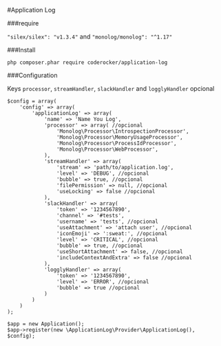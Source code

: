 #Application Log

###require

`"silex/silex": "v1.3.4"` and `"monolog/monolog": "^1.17"`

###Install

    php composer.phar require coderocker/application-log

###Configuration

Keys `processor`, `streamHandler`, `slackHandler` and `logglyHandler` opcional

    $config = array(
        'config' => array(
            'applicationLog' => array(
                'name' => 'Name You Log',
                'processor' => array( //opcional
                    'Monolog\Processor\IntrospectionProcessor',
                    'Monolog\Processor\MemoryUsageProcessor',
                    'Monolog\Processor\ProcessIdProcessor',
                    'Monolog\Processor\WebProcessor',
                ),
                'streamHandler' => array(
                    'stream' => 'path/to/application.log',
                    'level' => 'DEBUG', //opcional
                    'bubble' => true, //opcional
                    'filePermission' => null, //opcional
                    'useLocking' => false //opcional
                ),
                'slackHandler' => array(
                    'token' => '1234567890',
                    'channel' => '#tests',
                    'username' => 'tests', //opcional
                    'useAttachment' => 'attach user', //opcional
                    'iconEmoji' => ':sweat:', //opcional
                    'level' => 'CRITICAL', //opcional
                    'bubble' => true, //opcional
                    'useShortAttachment' => false, //opcional
                    'includeContextAndExtra' => false //opcional
                ),
                'logglyHandler' => array(
                    'token' => '1234567890',
                    'level' => 'ERROR', //opcional
                    'bubble' => true //opcional
                )
            )
        )
    );

    $app = new Application();
    $app->register(new \ApplicationLog\Provider\ApplicationLog(), $config);
